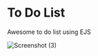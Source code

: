 # To Do List

Awesome to do list using EJS

![Screenshot (3)](https://user-images.githubusercontent.com/60859812/85915929-9f479200-b800-11ea-8c67-a27f99607946.png)
